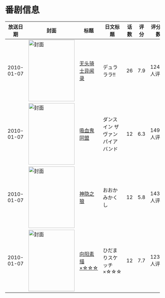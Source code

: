 # 番剧信息

|放送日期|封面|标题|日文标题|话数|评分|评分人数|
|---|---|---|---|---|---|---|
|2010-01-07|<img src="//lain.bgm.tv/pic/cover/c/18/43/2463_FGJkn.jpg" alt="封面" style="width:150px;height:200px;object-fit:cover;">|[无头骑士异闻录](https://bangumi.tv/subject/2463)|デュラララ!!|26|7.9|12417人评分|
|2010-01-07|<img src="//lain.bgm.tv/pic/cover/c/a6/4b/3241_NeZOQ.jpg" alt="封面" style="width:150px;height:200px;object-fit:cover;">|[吸血鬼同盟](https://bangumi.tv/subject/3241)|ダンス イン ザ ヴァンパイアバンド|12|6.3|1498人评分|
|2010-01-07|<img src="//lain.bgm.tv/pic/cover/c/75/8b/3444_QRPoA.jpg" alt="封面" style="width:150px;height:200px;object-fit:cover;">|[神隐之狼](https://bangumi.tv/subject/3444)|おおかみかくし|12|5.8|1432人评分|
|2010-01-07|<img src="//lain.bgm.tv/pic/cover/c/85/6b/3622_H34kJ.jpg" alt="封面" style="width:150px;height:200px;object-fit:cover;">|[向阳素描×☆☆☆](https://bangumi.tv/subject/3622)|ひだまりスケッチ×☆☆☆|12|7.7|1230人评分|
